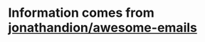 # Information comes from [jonathandion/awesome-emails](https://github.com/jonathandion/awesome-emails)

